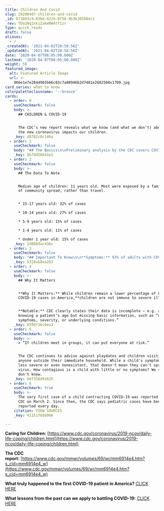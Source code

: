 ```yaml
---
title: Children And Covid
slug: 20200407-children-and-covid
_id: b73803c9-03bd-4226-8f58-9b36305084c1
_rev: TDo1Nq1xkiZakmRW4tf1zr
type: quick_reads
draft: false
aliases:
  - /
_createdAt: '2021-04-02T20:58:56Z'
_updatedAt: '2021-04-02T20:58:56Z'
date: '2020-04-07T08:05:00.000Z'
lastmod: '2020-04-07T08:05:00.000Z'
weight: 50
featured_image:
  alt: Featured Article Image
  url: >-
    966e1e7e2844965b66c03c7a80946b2d7481e2682560x1709.jpg
card_series: what to know
colorpaletteclassname: '--bronze'
cards:
  - order: 0
    useCheckmark: false
    body: >-
      ## CHILDREN & COVID-19


      The CDC’s new report reveals what we know (and what we don’t) about how
      the new coronavirus impacts our children.
    _key: d8702c0c146a
  - order: 1
    useCheckmark: false
    body: "## The Basics\n\nPreliminary analysis by the CDC covers COVID-19 data for a roughly 6-week period from mid-February to April.\n\nOut of nearly 150,000 cases,**less than 2%**\_children or teens under 18 years old (2,572 patients).\n\nThree children with COVID-19 died. Investigation still ongoing to confirm COVID-19 as the specific cause of death."
    _key: bb7d456641e1
  - order: 2
    useCheckmark: false
    body: >-
      ## The Data To Note


      Median age of children: 11 years old. Most were exposed by a family member
      of community spread, rather than travel.


      * 15-17 years old: 32% of cases

      * 10-14 years old: 27% of cases

      * 5-9 years old: 15% of cases

      * 1-4 years old: 11% of cases

      * Under 1 year old: 15% of cases
    _key: 2d8869ac436c
  - order: 3
    useCheckmark: false
    body: "## Important To Know\n\n**Symptoms:** 93% of adults with COVID-19 report fever, cough, or shortness of breath, while**only 73% of children with COVID-19 do.**\n\nChildren and teens experience**less**\_**severe illness** and**lower hospitalization rates** compared to other age groups."
    _key: 5310ab8ea263
  - order: 4
    useCheckmark: false
    body: >-
      ## Why It Matters


      **Why It Matters:** While children remain a lower percentage of known
      COVID-19 cases in America,**children are not immune to severe illness**.


      **Notable:** CDC clearly states their data is incomplete – e.g. at times
      knowing a patient’s age but missing basic information, such as “disease
      symptoms, severity, or underlying conditions.”
    _key: 6598f16c6ea3
  - order: 5
    useCheckmark: false
    body: >-
      > “If children meet in groups, it can put everyone at risk.”


      The CDC continues to advise against playdates and children visiting with
      anyone outside their immediate household. While a child's symptoms may be
      less severe or even nonexistent, that doesn't mean they can't spread the
      virus. How contagious is a child with little or no symptoms? We still
      don't know.
    _key: b8f356d91825
  - order: 6
    useCheckmark: true
    body: >-
      The very first case of a child contracting COVID-19 was reported to the
      CDC on March 2. Since then, the CDC says pediatric cases have been
      reported every day.
    citation: VIEW SOURCES
    _key: 41151fb5b966

---
```

**Caring for Children:** [https://www.cdc.gov/coronavirus/2019-ncov/daily-life-coping/children.html](https://www.cdc.gov/coronavirus/2019-ncov/daily-life-coping/children.html)

**The CDC report:** [https://www.cdc.gov/mmwr/volumes/69/wr/mm6914e4.htm?s_cid=mm6914e4_w](https://www.cdc.gov/mmwr/volumes/69/wr/mm6914e4.htm?s_cid=mm6914e4_w)

**What truly happened to the first COVID-19 patient in America?** [CLICK HERE](https://smarthernews.com/covid-19-the-first-us-case-of-coronavirus/)

**What lessons from the past can we apply to battling COVID-19:** [CLICK HERE](https://smarthernews.com/comparing-the-flu-response/)